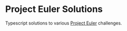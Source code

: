 # Project Euler Solutions

Typescript solutions to various [Project Euler](https://projecteuler.net/about) challenges.